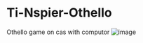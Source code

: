 # Ti-Nspier-Othello
Othello game on cas with computor
![image](https://github.com/yutayLemon/Ti-Nspier-Othello/assets/153248323/a12cfcfa-6bde-4642-b102-4a49c754fdc7)
